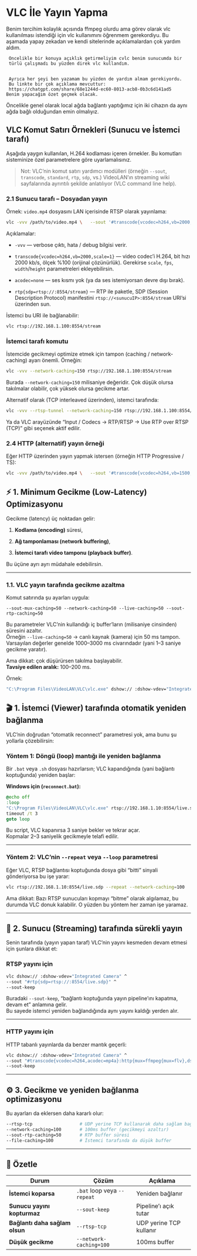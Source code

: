 # VLC İle Yayın Yapma



Benim tercihim kolaylık açısında ffmpeg olurdu ama görev olarak vlc kullanılması istendiği için vlc kullanımını öğrenmem gerekordiyu. Bu aşamada yapay zekadan ve kendi sitelerinde açıklamalardan çok yardım aldım. 


	 Öncelikle bir konuya açıklık getirmeliyim cvlc benim sunucumda bir 
	 türlü çalışmadı bu yüzden direk vlc kullandım.


	 Ayrıca her şeyi ben yazamam bu yüzden de yardım almam gerekiyordu. 
	 Bu linkte bir çok açıklama mevcuttur: 
	 https://chatgpt.com/share/68e1244d-ec60-8013-acb8-0b3c6d141ad5
	Benim yapacağım özet geçmek olacak.


Öncelikle genel olarak local ağda bağlantı yaptığımız için iki cihazın da aynı ağda bağlı olduğundan emin olmalıyız. 



## VLC Komut Satırı Örnekleri (Sunucu ve İstemci tarafı)

Aşağıda yaygın kullanılan, H.264 kodlaması içeren örnekler. Bu komutları sisteminize özel parametrelere göre uyarlamalısınız.

> Not: VLC’nin komut satırı yardımcı modülleri (örneğin `--sout`, `transcode`, `standard`, `rtp`, `sdp`, vs.) VideoLAN’ın streaming wiki sayfalarında ayrıntılı şekilde anlatılıyor (VLC command line help).

### 2.1 Sunucu tarafı – Dosyadan yayın

Örnek: `video.mp4` dosyasını LAN içerisinde RTSP olarak yayınlama:

```sh
vlc -vvv /path/to/video.mp4 \   --sout '#transcode{vcodec=h264,vb=2000,scale=1,acodec=none}:rtp{sdp=rtsp://:8554/stream}'
````
Açıklamalar:

- `-vvv` — verbose çıktı, hata / debug bilgisi verir.
    
- `transcode{vcodec=h264,vb=2000,scale=1}` — video codec’i H.264, bit hızı 2000 kb/s, ölçek %100 (orijinal çözünürlük). Gerekirse `scale`, `fps`, `width`/`height` parametreleri ekleyebilirsin.
    
- `acodec=none` — ses kısmı yok (ya da ses istemiyorsan devre dışı bırak).
    
- `rtp{sdp=rtsp://:8554/stream}` — RTP ile paketle, SDP (Session Description Protocol) manifestini `rtsp://<sunucuIP>:8554/stream` URI’si üzerinden sun.
    

İstemci bu URI ile bağlanabilir:

```sh
vlc rtsp://192.168.1.100:8554/stream
```




### İstemci tarafı komutu

İstemcide gecikmeyi optimize etmek için tampon (caching / network-caching) ayarı önemli. Örneğin:

```sh
vlc -vvv --network-caching=150 rtsp://192.168.1.100:8554/stream
```

Burada `--network-caching=150` milisaniye değeridir. Çok düşük olursa takılmalar olabilir, çok yüksek olursa gecikme artar.

Alternatif olarak (TCP interleaved üzerinden), istemci tarafında:

```sh
vlc -vvv --rtsp-tunnel --network-caching=150 rtsp://192.168.1.100:8554/stream
```

Ya da VLC arayüzünde “Input / Codecs → RTP/RTSP → Use RTP over RTSP (TCP)” gibi seçenek aktif edilir. 

### 2.4 HTTP (alternatif) yayın örneği

Eğer HTTP üzerinden yayın yapmak istersen (örneğin HTTP Progressive / TS):

```sh
vlc -vvv /path/to/video.mp4 \   --sout '#transcode{vcodec=h264,vb=1500,scale=1}:std{access=http{mux=ts,dst=:8080/},mux=ts}'
```





## ⚡ 1. Minimum Gecikme (Low-Latency) Optimizasyonu

Gecikme (latency) üç noktadan gelir:

1. **Kodlama (encoding)** süresi,
    
2. **Ağ tamponlaması (network buffering)**,
    
3. **İstemci tarafı video tamponu (playback buffer)**.
    

Bu üçüne ayrı ayrı müdahale edebilirsin.

---

### 1.1. **VLC yayın tarafında gecikme azaltma**

Komut satırında şu ayarları uygula:

`--sout-mux-caching=50 --network-caching=50 --live-caching=50 --sout-rtp-caching=50`

Bu parametreler VLC’nin kullandığı iç buffer’ların (milisaniye cinsinden) süresini azaltır.  
Örneğin `--live-caching=50` → canlı kaynak (kamera) için 50 ms tampon.  
Varsayılan değerler genelde 1000–3000 ms civarındadır (yani 1–3 saniye gecikme yaratır).

Ama dikkat: çok düşürürsen takılma başlayabilir.  
**Tavsiye edilen aralık:** 100–200 ms.

Örnek:

```sh
"C:\Program Files\VideoLAN\VLC\vlc.exe" dshow:// :dshow-vdev="Integrated Camera" ^ --intf=dummy --vout=dummy ^ --sout="#transcode{vcodec=h264,vb=1500,scale=1}:rtp{sdp=rtsp://:8554/live}" ^ --sout-mux-caching=100 --network-caching=100 --live-caching=100`
````



## 🎬 1. İstemci (Viewer) tarafında otomatik yeniden bağlanma

VLC’nin doğrudan “otomatik reconnect” parametresi yok, ama bunu şu yollarla çözebilirsin:

### **Yöntem 1: Döngü (loop) mantığı ile yeniden bağlanma**

Bir `.bat` veya `.sh` dosyası hazırlarsın; VLC kapandığında (yani bağlantı koptuğunda) yeniden başlar:

**Windows için (`reconnect.bat`):**

```bat
@echo off
:loop
"C:\Program Files\VideoLAN\VLC\vlc.exe" rtsp://192.168.1.10:8554/live.sdp --network-caching=100
timeout /t 3
goto loop
```

Bu script, VLC kapanırsa 3 saniye bekler ve tekrar açar.  
Kopmalar 2–3 saniyelik gecikmeyle telafi edilir.

---

### **Yöntem 2: VLC’nin `--repeat` veya `--loop` parametresi**

Eğer VLC, RTSP bağlantısı koptuğunda dosya gibi “bitti” sinyali gönderiyorsa bu işe yarar:

```bash
vlc rtsp://192.168.1.10:8554/live.sdp --repeat --network-caching=100
```

Ama dikkat: Bazı RTSP sunucuları kopmayı “bitme” olarak algılamaz, bu durumda VLC donuk kalabilir. O yüzden bu yöntem her zaman işe yaramaz.

---

## 📡 2. Sunucu (Streaming) tarafında sürekli yayın

Senin tarafında (yayın yapan taraf) VLC’nin yayını kesmeden devam etmesi için şunlara dikkat et:

### **RTSP yayını için**

```bash
vlc dshow:// :dshow-vdev="Integrated Camera" ^
--sout "#rtp{sdp=rtsp://:8554/live.sdp}" ^
--sout-keep
```

Buradaki `--sout-keep`, “bağlantı koptuğunda yayın pipeline’ını kapatma, devam et” anlamına gelir.  
Bu sayede istemci yeniden bağlandığında aynı yayını kaldığı yerden alır.

---

### **HTTP yayını için**

HTTP tabanlı yayınlarda da benzer mantık geçerli:

```bash
vlc dshow:// :dshow-vdev="Integrated Camera" ^
--sout "#transcode{vcodec=h264,acodec=mp4a}:http{mux=ffmpeg{mux=flv},dst=:8080/live}" ^
--sout-keep
```

---

## ⚙️ 3. Gecikme ve yeniden bağlanma optimizasyonu

Bu ayarları da eklersen daha kararlı olur:

```bash
--rtsp-tcp                  # UDP yerine TCP kullanarak daha sağlam bağlantı
--network-caching=100       # 100ms buffer (gecikmeyi azaltır)
--sout-rtp-caching=50       # RTP buffer süresi
--file-caching=100          # İstemci tarafında da düşük buffer
```

---

## 🎯 Özetle

|Durum|Çözüm|Açıklama|
|---|---|---|
|**İstemci koparsa**|`.bat` loop veya `--repeat`|Yeniden bağlanır|
|**Sunucu yayını kopturmaz**|`--sout-keep`|Pipeline’ı açık tutar|
|**Bağlantı daha sağlam olsun**|`--rtsp-tcp`|UDP yerine TCP kullanır|
|**Düşük gecikme**|`--network-caching=100`|100ms buffer|

